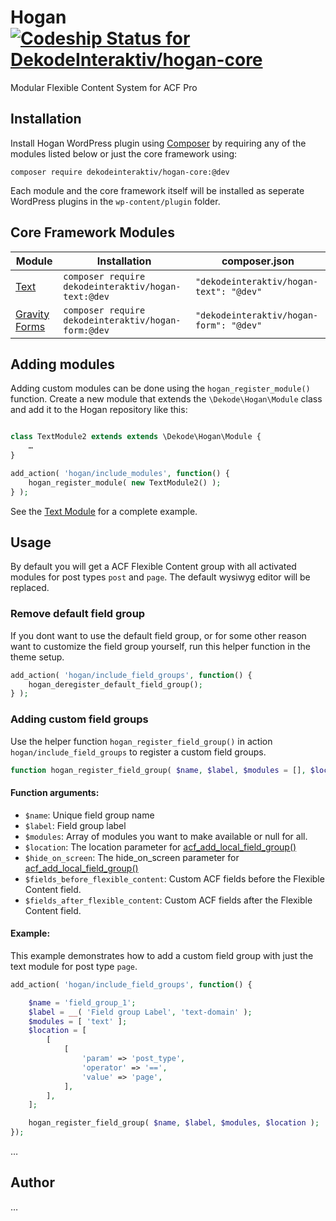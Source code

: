# Hogan [ ![Codeship Status for DekodeInteraktiv/hogan-core](https://app.codeship.com/projects/58f4d340-97ba-0135-2412-665d154dd139/status?branch=master)](https://app.codeship.com/projects/251897)

Modular Flexible Content System for ACF Pro

## Installation
Install Hogan WordPress plugin using [Composer](https://getcomposer.org/) by requiring any of the modules listed below or just the core framework using:

```
composer require dekodeinteraktiv/hogan-core:@dev
```

Each module and the core framework itself will be installed as seperate WordPress plugins in the `wp-content/plugin` folder.


## Core Framework Modules

Module | Installation | composer.json
--- | --- | ---
[Text](https://github.com/DekodeInteraktiv/hogan-text) | `composer require dekodeinteraktiv/hogan-text:@dev` | `"dekodeinteraktiv/hogan-text": "@dev"`
[Gravity Forms](https://github.com/DekodeInteraktiv/hogan-form) | `composer require dekodeinteraktiv/hogan-form:@dev` | `"dekodeinteraktiv/hogan-form": "@dev"`

## Adding modules
Adding custom modules can be done using the `hogan_register_module()` function. Create a new module that extends the `\Dekode\Hogan\Module` class and add it to the Hogan repository like this:

```php

class TextModule2 extends extends \Dekode\Hogan\Module {
	…
}

add_action( 'hogan/include_modules', function() {
	hogan_register_module( new TextModule2() );
} );
```

See the [Text Module](https://github.com/DekodeInteraktiv/hogan-text) for a complete example.

## Usage
By default you will get a ACF Flexible Content group with all activated modules for post types `post` and `page`. The default wysiwyg editor will be replaced.

### Remove default field group
If you dont want to use the default field group, or for some other reason want to customize the field group yourself, run this helper function in the theme setup.

```php
add_action( 'hogan/include_field_groups', function() {
	hogan_deregister_default_field_group();
} );
```

### Adding custom field groups
Use the helper function `hogan_register_field_group()` in action `hogan/include_field_groups` to register a custom field groups.

```php
function hogan_register_field_group( $name, $label, $modules = [], $location = [], $hide_on_screen = [], $fields_before_flexible_content = [], $fields_after_flexible_content = [] ) {
```

#### Function arguments:
- `$name`: Unique field group name
- `$label`: Field group label
- `$modules`: Array of modules you want to make available or null for all.
- `$location`: The location parameter for [acf_add_local_field_group()](https://www.advancedcustomfields.com/resources/register-fields-via-php/)
- `$hide_on_screen`: The hide_on_screen parameter for [acf_add_local_field_group()](https://www.advancedcustomfields.com/resources/register-fields-via-php/)
- `$fields_before_flexible_content`: Custom ACF fields before the Flexible Content field.
- `$fields_after_flexible_content`: Custom ACF fields after the Flexible Content field.

#### Example:

This example demonstrates how to add a custom field group with just the text module for post type `page`.
```php
add_action( 'hogan/include_field_groups', function() {

	$name = 'field_group_1';
	$label = __( 'Field group Label', 'text-domain' );
	$modules = [ 'text' ];
	$location = [
		[
			[
				'param' => 'post_type',
				'operator' => '==',
				'value' => 'page',
			],
		],
	];

	hogan_register_field_group( $name, $label, $modules, $location );
});
```

…

## Author
…
